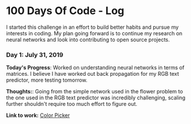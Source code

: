 # 100 Days Of Code - Log

I started this challenge in an effort to build better habits and pursue my interests in coding. My plan going forward is to continue my research on neural networks and look into contributing to open source projects.

### Day 1: July 31, 2019

**Today's Progress**: Worked on understanding neural networks in terms of matrices. I believe I have worked out back propagation for my RGB text predictor, more testing tomorrow.

**Thoughts:**: Going from the simple network used in the flower problem to the one used in the RGB text predictor was incredibly challenging, scaling further shouldn't require too much effort to figure out.

**Link to work:** [Color Picker](https://github.com/jpeter17/color_picker_NN)


